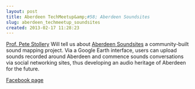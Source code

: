 ```yaml
---
layout: post
title: Aberdeen TechMeetup&amp;#58; Aberdeen Soundsites
slug: aberdeen_techmeetup_soundsites
created: 2013-02-17 11:28:23
---
```


<a href="http://www.petestollery.com">Prof. Pete Stollery</a>
Will tell us about <a href="http://www.aberdeensoundsites.net" target="_blank">Aberdeen Soundsites</a> a community-built sound mapping project. Via a Google Earth interface, users can upload sounds recorded around Aberdeen and commence sounds conversations via social networking
sites, thus developing an audio heritage of Aberdeen for the future.

<a href="https://www.facebook.com/pages/Aberdeen-TechMeetup/220140384757836">Facebook page</a>